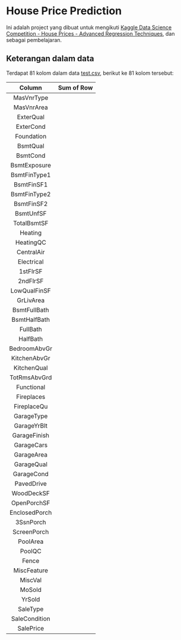 # House Price Prediction

Ini adalah project yang dibuat untuk mengikuti [Kaggle Data Science Competition - House Prices - Advanced Regression Techniques](https://www.kaggle.com/competitions/house-prices-advanced-regression-techniques), dan sebagai pembelajaran.

## Keterangan dalam data
Terdapat 81 kolom dalam data [test.csv](/test.csv), berikut ke 81 kolom tersebut:

| Column | Sum of Row |
| :---: | :---: |
|MasVnrType    | |
|MasVnrArea    | |
|ExterQual     | |
|ExterCond     | |
|Foundation    | |
|BsmtQual      | |
|BsmtCond      | |
|BsmtExposure  | |
|BsmtFinType1  | |
|BsmtFinSF1    | |
|BsmtFinType2  | |
|BsmtFinSF2    | |
|BsmtUnfSF     | |
|TotalBsmtSF   | |
|Heating       | |
|HeatingQC     | |
|CentralAir    | |
|Electrical    | |
|1stFlrSF      | |
|2ndFlrSF      | |
|LowQualFinSF  | |
|GrLivArea     | |
|BsmtFullBath  | |
|BsmtHalfBath  | |
|FullBath      | |
|HalfBath      | |
|BedroomAbvGr  | |
|KitchenAbvGr  | |
|KitchenQual   | |
|TotRmsAbvGrd  | |
|Functional    | |
|Fireplaces    | |
|FireplaceQu   | |
|GarageType    | |
|GarageYrBlt   | |
|GarageFinish  | |
|GarageCars    | |
|GarageArea    | |
|GarageQual    | |
|GarageCond    | |
|PavedDrive    | |
|WoodDeckSF    | |
|OpenPorchSF   | |
|EnclosedPorch | |
|3SsnPorch     | |
|ScreenPorch   | |
|PoolArea      | |
|PoolQC        | |
|Fence         | |
|MiscFeature   | |
|MiscVal       | |
|MoSold        | |
|YrSold        | |
|SaleType      | |
|SaleCondition | |
|SalePrice     | |